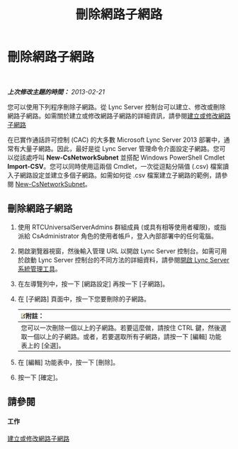 ﻿---
title: 刪除網路子網路
TOCTitle: 刪除網路子網路
ms:assetid: c1850f38-40a3-48c9-b6f1-f181c5e63b6b
ms:mtpsurl: https://technet.microsoft.com/zh-tw/library/JJ721873(v=OCS.15)
ms:contentKeyID: 49890293
ms.date: 08/24/2015
mtps_version: v=OCS.15
ms.translationtype: HT
---

# 刪除網路子網路

 

_**上次修改主題的時間：** 2013-02-21_

您可以使用下列程序刪除子網路。從 Lync Server 控制台可以建立、修改或刪除網路子網路。如需關於建立或修改網路子網路的詳細資訊，請參閱[建立或修改網路子網路](lync-server-2013-create-or-modify-network-subnets.md)

在已實作通話許可控制 (CAC) 的大多數 Microsoft Lync Server 2013 部署中，通常有大量子網路。因此，最好是從 Lync Server 管理命令介面設定子網路。您可以從該處呼叫 **New-CsNetworkSubnet** 並搭配 Windows PowerShell Cmdlet **Import-CSV**。您可以同時使用這兩個 Cmdlet，一次從逗點分隔值 (.csv) 檔案讀入子網路設定並建立多個子網路。如需如何從 .csv 檔案建立子網路的範例，請參閱 [New-CsNetworkSubnet](new-csnetworksubnet.md)。

## 刪除網路子網路

1.  使用 RTCUniversalServerAdmins 群組成員 (或具有相等使用者權限)，或指派給 CsAdministrator 角色的使用者帳戶，登入內部部署中的任何電腦。

2.  開啟瀏覽器視窗，然後輸入管理 URL 以開啟 Lync Server 控制台。如需可用於啟動 Lync Server 控制台的不同方法的詳細資料，請參閱[開啟 Lync Server 系統管理工具](lync-server-2013-open-lync-server-administrative-tools.md)。

3.  在左導覽列中，按一下 \[網路設定\] 再按一下 \[子網路\]。

4.  在 \[子網路\] 頁面中，按一下您要刪除的子網路。
    
    <table>
    <thead>
    <tr class="header">
    <th><img src="images/Gg398811.note(OCS.15).gif" title="note" alt="note" />附註：</th>
    </tr>
    </thead>
    <tbody>
    <tr class="odd">
    <td>您可以一次刪除一個以上的子網路。若要這麼做，請按住 CTRL 鍵，然後選取一個以上的子網路。或者，若要選取所有子網路，請按一下 [編輯] 功能表上的 [全選]。</td>
    </tr>
    </tbody>
    </table>


5.  在 \[編輯\] 功能表中，按一下 \[刪除\]。

6.  按一下 \[確定\]。

## 請參閱

#### 工作

[建立或修改網路子網路](lync-server-2013-create-or-modify-network-subnets.md)

